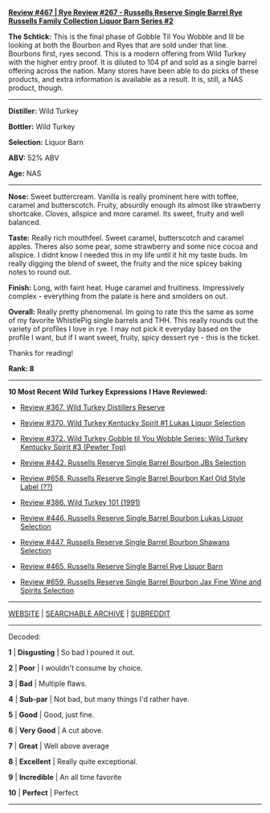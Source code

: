 
[**Review #467 | Rye Review #267 - Russells Reserve Single Barrel Rye Russells Family Collection Liquor Barn Series #2**]( https://t8ke.review/review-467-russells-reserve-single-barrel-rye-russells-family-collection-liquor-barn-series-2/)

**The Schtick:** This is the final phase of Gobble Til You Wobble and Ill be looking at both the Bourbon and Ryes that are sold under that line. Bourbons first, ryes second. This is a modern offering from Wild Turkey with the higher entry proof. It is diluted to 104 pf and sold as a single barrel offering across the nation. Many stores have been able to do picks of these products, and extra information is available as a result. It is, still, a NAS product, though.

-----

**Distiller:** Wild Turkey

**Bottler:** Wild Turkey

**Selection:** Liquor Barn

**ABV:**  52% ABV

**Age:** NAS 

-----

**Nose:**  Sweet buttercream. Vanilla is really prominent here with toffee, caramel and butterscotch. Fruity, absurdly enough its almost like strawberry shortcake. Cloves, allspice and more caramel. Its sweet, fruity and well balanced. 

**Taste:** Really rich mouthfeel. Sweet caramel, butterscotch and caramel apples. Theres also some pear, some strawberry and some nice cocoa and allspice. I didnt know I needed this in my life until it hit my taste buds. Im really digging the blend of sweet, the fruity and the nice spicey baking notes to round out. 

**Finish:** Long, with faint heat. Huge caramel and fruitiness. Impressively complex - everything from the palate is here and smolders on out. 

**Overall:** Really pretty phenomenal. Im going to rate this the same as some of my favorite WhistlePig single barrels and THH. This really rounds out the variety of profiles I love in rye. I may not pick it everyday based on the profile I want, but if I want sweet, fruity, spicy dessert rye - this is the ticket. 

Thanks for reading!

**Rank: 8**

----- 

**10 Most Recent Wild Turkey Expressions I Have Reviewed:** 

- [Review #367. Wild Turkey Distillers Reserve]( https://t8ke.review/review-367-wild-turkey-distillers-reserve-japan-export-13yr/) 

- [Review #370. Wild Turkey Kentucky Spirit #1 Lukas Liquor Selection]( https://t8ke.review/review-370-wild-turkey-kentucky-spirit-lukas-pick/) 

- [Review #372. Wild Turkey Gobble til You Wobble Series: Wild Turkey Kentucky Spirit #3 (Pewter Top)]( https://t8ke.review/review-372-wild-turkey-kentucky-spirit-pewter-top/) 

- [Review #442. Russells Reserve Single Barrel Bourbon JBs Selection]( https://t8ke.review/review-442-russells-reserve-single-barrel-bourbon-jbs/) 

- [Review #658. Russells Reserve Single Barrel Bourbon Karl Old Style Label (??)]( https://t8ke.review/review-658-russells-reserve-single-barrel-bourbon-karls-selection/) 

- [Review #386. Wild Turkey 101 (1991)]( https://t8ke.review/review-386-wild-turkey-8-101-1991/) 

- [Review #446. Russells Reserve Single Barrel Bourbon Lukas Liquor Selection]( https://t8ke.review/review-446-russells-reserve-single-barrel-bourbon-lukas-liquor-pick/) 

- [Review #447. Russells Reserve Single Barrel Bourbon Shawans Selection]( https://t8ke.review/review-447-russells-reserve-single-barrel-bourbon-shawans-pick/) 

- [Review #465. Russells Reserve Single Barrel Rye Liquor Barn]( https://t8ke.review/review-465-russells-reserve-single-barrel-rye-liquor-barn/) 

- [Review #659. Russells Reserve Single Barrel Bourbon Jax Fine Wine and Spirits Selection]( https://t8ke.review/review-659-russells-reserve-single-barrel-bourbon-jax-fine-wine-and-spirits-selection/) 

-----

[WEBSITE](https://t8ke.review) | [SEARCHABLE ARCHIVE](https://t8ke.review/review-archive/) | [SUBREDDIT](https://reddit.com/r/t8kereviews)

-----

Decoded:

**1** | **Disgusting** | So bad I poured it out.

**2** | **Poor** | I wouldn't consume by choice.

**3** | **Bad** | Multiple flaws.

**4** | **Sub-par** | Not bad, but many things I'd rather have.

**5** | **Good** | Good, just fine.

**6** | **Very Good** | A cut above.

**7** | **Great** | Well above average

**8** | **Excellent** | Really quite exceptional.

**9** | **Incredible** | An all time favorite

**10** | **Perfect** | Perfect

----

